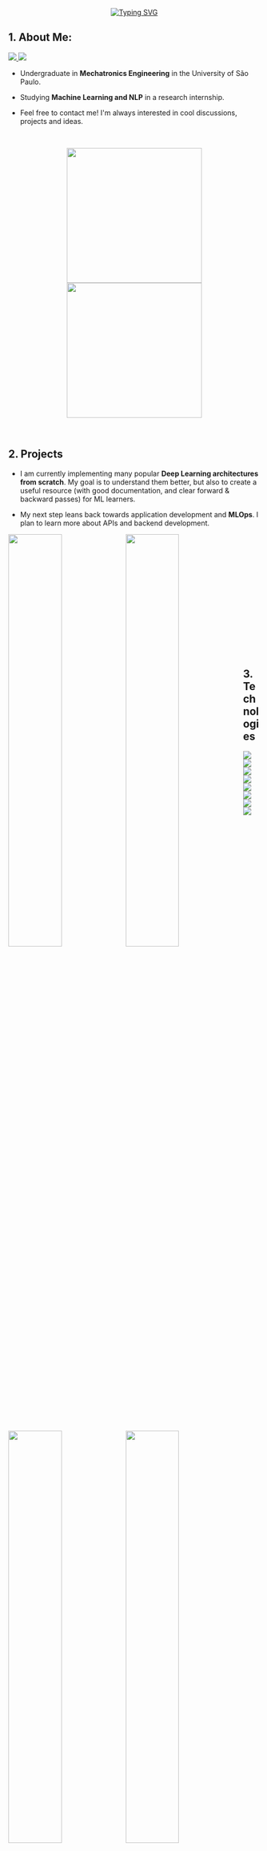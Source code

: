 <p align="center">
<a href="https://github.com/eduardoleao052">
    <img src="https://readme-typing-svg.demolab.com?font=Georgia&size=18&duration=2000&pause=100&color=2C89F7&multiline=true&width=500&height=50&lines=Eduardo+Leitão+da+Cunha+Opice+Leão;Engineering+Student+%7C+ML+Research+Intern+%7C+NLP" alt="Typing SVG" />
</a>
</p>

## 1. About Me:
<a href="https://www.linkedin.com/in/eduardoleao052/">
    <img src="https://img.shields.io/badge/-Linkedin-blue?style=for-the-badge&logo=linkedin">
</a>
<a href="mailto:eduardoleao052@usp.br">
    <img src="https://img.shields.io/badge/-Email-red?style=for-the-badge&logo=gmail&logoColor=white">
</a>

* Undergraduate in __Mechatronics Engineering__ in the University of São Paulo. 

* Studying __Machine Learning and NLP__ in a research internship.

* Feel free to contact me! I'm always interested in cool discussions, projects and ideas.

<br/>

<p align="center">
        <a href="https://github.com/eduardoleao052">
        <img height=270 src="https://github-readme-stats.vercel.app/api?username=eduardoleao052&show_icons=true&hide_rank=false&custom_title=Eduardo+Leao's+GitHub+Stats&theme=github_dark_dimmed" />
        </a>
        <a href="https://github.com/eduardoleao052">
        <img height=270 src="https://github-readme-stats.vercel.app/api/top-langs/?username=eduardoleao052&theme=github_dark_dimmed" />
        </a>
</p>

<br/> 


## 2. Projects
* I am currently implementing many popular __Deep Learning architectures from scratch__. My goal is to understand them better, but also to create a useful resource (with good documentation, and clear forward & backward passes) for ML learners.
  
* My next step leans back towards application development and __MLOps__. I plan to learn more about APIs and backend development.

<a href="https://github.com/eduardoleao052/Autograd-from-scratch">
<img align="left" src="https://github-readme-stats.vercel.app/api/pin/?username=eduardoleao052&repo=Autograd-from-scratch&show_icons=true&hide_border=false&theme=github_dark_dimmed" width = "46%" />
</a>

<a href="https://github.com/eduardoleao052/Transformer-from-scratch">
<img align="left" src="https://github-readme-stats.vercel.app/api/pin/?username=eduardoleao052&repo=Transformer-from-scratch&show_icons=true&hide_border=false&theme=github_dark_dimmed" width = "46%"/>
</a>

<a href="https://github.com/eduardoleao052/js-pytorch">
<img align="left" src="https://github-readme-stats.vercel.app/api/pin/?username=eduardoleao052&repo=js-torch&show_icons=true&hide_border=false&theme=github_dark_dimmed" width = "46%" />
</a>

<a href="https://github.com/eduardoleao052/LSTM-from-scratch">
<img align="left" src="https://github-readme-stats.vercel.app/api/pin/?username=eduardoleao052&repo=LSTM-from-scratch&show_icons=true&hide_border=false&theme=github_dark_dimmed" width = "46%" />
</a>

<br/><br/><br/><br/><br/><br/><br/><br/><br/><br/><br/><br/><br/><br/>





## 3. Technologies

<a href="https://github.com/eduardoleao052">
    <img src="https://img.shields.io/badge/Python-FFD43B?style=for-the-badge&logo=python&logoColor=blue">
</a>
<a href="https://github.com/eduardoleao052">
    <img src="https://img.shields.io/badge/Numpy-777BB4?style=for-the-badge&logo=numpy&logoColor=white">
</a>
<a href="https://github.com/eduardoleao052">
    <img src="https://img.shields.io/badge/PyTorch-EE4C2C?style=for-the-badge&logo=pytorch&logoColor=white">
</a>
<a href="https://github.com/eduardoleao052">
    <img src="https://img.shields.io/badge/Pandas-2C2D72?style=for-the-badge&logo=pandas&logoColor=white">
</a>
</br>
<a href="https://github.com/eduardoleao052">
    <img src="https://img.shields.io/badge/scikit_learn-F7931E?style=for-the-badge&logo=scikit-learn&logoColor=white">
</a>
<a href="https://github.com/eduardoleao052">
    <img src="https://img.shields.io/badge/Docker-2CA5E0?style=for-the-badge&logo=docker&logoColor=white">
</a>
</br>
<a href="https://github.com/eduardoleao052">
    <img src="https://img.shields.io/badge/JavaScript-4C4C4C?style=for-the-badge&logo=javascript&logoColor=yellow">
</a>
</br>
<a href="https://github.com/eduardoleao052/js-torch">
    <img src="https://img.shields.io/badge/GIT-E44C30?style=for-the-badge&logo=git&logoColor=white">
</a>
